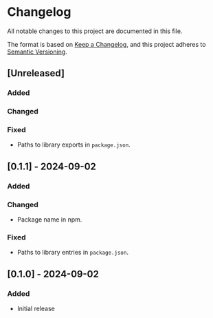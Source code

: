 # Changelog

All notable changes to this project are documented in this file.

The format is based on [Keep a Changelog](https://keepachangelog.com/en/1.0.0/),
and this project adheres to [Semantic Versioning](https://semver.org/spec/v2.0.0.html).

## [Unreleased]

### Added

### Changed

### Fixed
- Paths to library exports in `package.json`.

## [0.1.1] - 2024-09-02

### Added

### Changed
- Package name in npm.

### Fixed
- Paths to library entries in `package.json`.

## [0.1.0] - 2024-09-02
### Added
- Initial release
